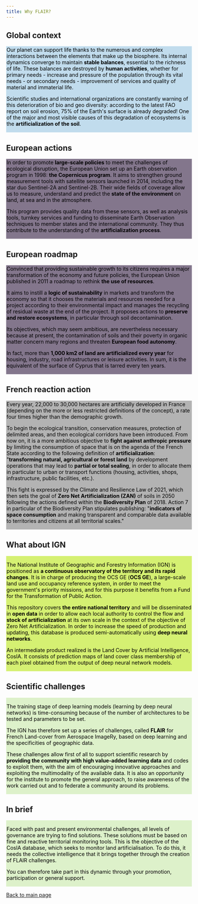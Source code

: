 ```yaml
---
title: Why FLAIR?
---
```


## Global context
<div style="background-color:#c1dced; padding: 1px; color: black">
Our planet can support life thanks to the numerous and complex interactions between the elements that make up the biosphere. Its internal dynamics converge to maintain <b>stable balances</b>, essential to the richness of life. These balances are destroyed by <b>human activities</b>, whether for primary needs - increase and pressure of the population through its vital needs - or secondary needs - improvement of services and quality of material and immaterial life.

Scientific studies and international organizations are constantly warning of this deterioration of bio and geo diversity: according to the latest FAO report on soil erosion, 75% of the Earth's surface is already degraded! One of the major and most visible causes of this degradation of ecosystems is the **artificialization of the soil**.
</font></div>

## European actions
<div style="background-color:#83768c; padding: 1px; color: black">
In order to promote <b>large-scale policies</b> to meet the challenges of ecological disruption, the European Union set up an Earth observation program in 1998: <b>the Copernicus program</b>. It aims to strengthen ground measurement tools with satellite sensors launched in 2014, including the star duo Sentinel-2A and Sentinel-2B. Their wide fields of coverage allow us to measure, understand and predict the <b>state of the environment</b> on land, at sea and in the atmosphere.

This program provides quality data from these sensors, as well as analysis tools, turnkey services and funding to disseminate Earth Observation techniques to member states and the international community. They thus contribute to the understanding of the **artificialization process**.
</font></div>

## European roadmap
<div style="background-color:#83768c; padding: 1px; color: black">
Convinced that providing sustainable growth to its citizens requires a major transformation of the economy and future policies, the European Union published in 2011 a roadmap to rethink <b>the use of resources</b>.

It aims to instill a **logic of sustainability** in markets and transform the economy so that it chooses the materials and resources needed for a project according to their environmental impact and manages the recycling of residual waste at the end of the project. It proposes actions to **preserve and restore ecosystems**, in particular through soil decontamination.

Its objectives, which may seem ambitious, are nevertheless necessary because at present, the contamination of soils and their poverty in organic matter concern many regions and threaten **European food autonomy**.

In fact, more than **1,000 km2 of land are artificialized every year** for housing, industry, road infrastructures or leisure activities. In sum, it is the equivalent of the surface of Cyprus that is tarred every ten years.
</font></div>

## French reaction action
<div style="background-color:#b3b3b3; padding: 1px; color: black">
Every year, 22,000 to 30,000 hectares are artificially developed in France (depending on the more or less restricted definitions of the concept), a rate four times higher than the demographic growth.

To begin the ecological transition, conservation measures, protection of delimited areas, and then ecological corridors have been introduced. From now on, it is a more ambitious objective to <b>fight against anthropic pressure</b> by limiting the consumption of space that is on the agenda of the French State according to the following definition of <b>artificialization</b>: "<b>transforming natural, agricultural or forest land</b> by development operations that may lead to <b>partial or total sealing</b>, in order to allocate them in particular to urban or transport functions (housing, activities, shops, infrastructure, public facilities, etc.).

This fight is expressed by the Climate and Resilience Law of 2021, which then sets the goal of **Zero Net Artificialization (ZAN)** of soils in 2050 following the actions defined within the **Biodiversity Plan** of 2018. Action 7 in particular of the Biodiversity Plan stipulates publishing: "**indicators of space consumption** and making transparent and comparable data available to territories and citizens at all territorial scales."
</font></div>


## What about IGN
<div style="background-color:#d5f072; padding: 1px; color: black">

The National Institute of Geographic and Forestry Information (IGN) is positioned as **a continuous observatory of the territory and its rapid changes**. It is in charge of producing the OCS GE (**OCS GE**), a large-scale land use and occupancy reference system, in order to meet the government's priority missions, and for this purpose it benefits from a Fund for the Transformation of Public Action.

This repository covers **the entire national territory** and will be disseminated in **open data** in order to allow each local authority to control the flow and **stock of artificialization** at its own scale in the context of the objective of Zero Net Artificialization. In order to increase the speed of production and updating, this database is produced semi-automatically using **deep neural networks**.

An intermediate product realized is the Land Cover by Artificial Intelligence, CosIA. It consists of prediction maps of land cover class membership of each pixel obtained from the output of deep neural network models.
</font></div>

## Scientific challenges
<div style="background-color:#ddf1ca; padding: 1px; color: black">

The training stage of deep learning models (learning by deep neural networks) is time-consuming because of the number of architectures to be tested and parameters to be set.

The IGN has therefore set up a series of challenges, called **FLAIR** for French Land-cover from Aerospace ImageRy, based on deep learning and the specificities of geographic data.

These challenges allow first of all to support scientific research by **providing the community with high value-added learning data** and codes to exploit them, with the aim of encouraging innovative approaches and exploiting the multimodality of the available data. It is also an opportunity for the institute to promote the general approach, to raise awareness of the work carried out and to federate a community around its problems.
</font></div>

## In brief
<div style="background-color:#ddf1ca; padding: 1px; color: black">

Faced with past and present environmental challenges, all levels of governance are trying to find solutions. These solutions must be based on fine and reactive territorial monitoring tools. This is the objective of the CosIA database, which seeks to monitor land artificialisation. To do this, it needs the collective intelligence that it brings together through the creation of FLAIR challenges.

You can therefore take part in this dynamic through your promotion, participation or general support.
</font></div>


[Back to main page](./)
